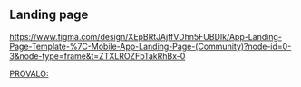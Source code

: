 ## Landing page

https://www.figma.com/design/XEpBRtJAjffVDhn5FUBDIk/App-Landing-Page-Template-%7C-Mobile-App-Landing-Page-(Community)?node-id=0-3&node-type=frame&t=ZTXLROZFbTakRhBx-0

[PROVALO:](https://Benny-03.github.io/apolly-landing-page)
